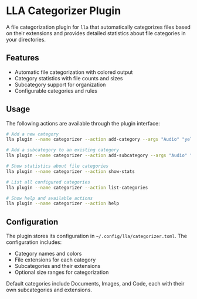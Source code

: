 # LLA Categorizer Plugin

A file categorization plugin for `lla` that automatically categorizes files based on their extensions and provides detailed statistics about file categories in your directories.

## Features

- Automatic file categorization with colored output
- Category statistics with file counts and sizes
- Subcategory support for organization
- Configurable categories and rules

## Usage

The following actions are available through the plugin interface:

```bash
# Add a new category
lla plugin --name categorizer --action add-category --args "Audio" "yellow" "mp3,wav,flac,ogg" "Audio files"

# Add a subcategory to an existing category
lla plugin --name categorizer --action add-subcategory --args "Audio" "Lossless" "flac,wav"

# Show statistics about file categories
lla plugin --name categorizer --action show-stats

# List all configured categories
lla plugin --name categorizer --action list-categories

# Show help and available actions
lla plugin --name categorizer --action help
```

## Configuration

The plugin stores its configuration in `~/.config/lla/categorizer.toml`. The configuration includes:

- Category names and colors
- File extensions for each category
- Subcategories and their extensions
- Optional size ranges for categorization

Default categories include Documents, Images, and Code, each with their own subcategories and extensions.
